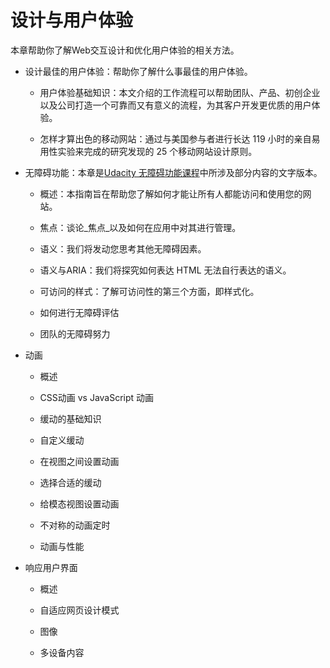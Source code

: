 # 设计与用户体验

本章帮助你了解Web交互设计和优化用户体验的相关方法。

* 设计最佳的用户体验：帮助你了解什么事最佳的用户体验。

  * 用户体验基础知识：本文介绍的工作流程可以帮助团队、产品、初创企业以及公司打造一个可靠而又有意义的流程，为其客户开发更优质的用户体验。

  * 怎样才算出色的移动网站：通过与美国参与者进行长达 119 小时的亲自易用性实验来完成的研究发现的 25 个移动网站设计原则。

* 无障碍功能：本章是[Udacity 无障碍功能课程](https://www.udacity.com/course/web-accessibility--ud891)中所涉及部分内容的文字版本。

  * 概述：本指南旨在帮助您了解如何才能让所有人都能访问和使用您的网站。

  * 焦点：谈论_焦点_以及如何在应用中对其进行管理。

  * 语义：我们将发动您思考其他无障碍因素。

  * 语义与ARIA：我们将探究如何表达 HTML 无法自行表达的语义。

  * 可访问的样式：了解可访问性的第三个方面，即样式化。

  * 如何进行无障碍评估

  * 团队的无障碍努力

* 动画

  * 概述

  * CSS动画 vs JavaScript 动画

  * 缓动的基础知识

  * 自定义缓动

  * 在视图之间设置动画

  * 选择合适的缓动

  * 给模态视图设置动画

  * 不对称的动画定时

  * 动画与性能

* 响应用户界面

  * 概述

  * 自适应网页设计模式

  * 图像

  * 多设备内容



